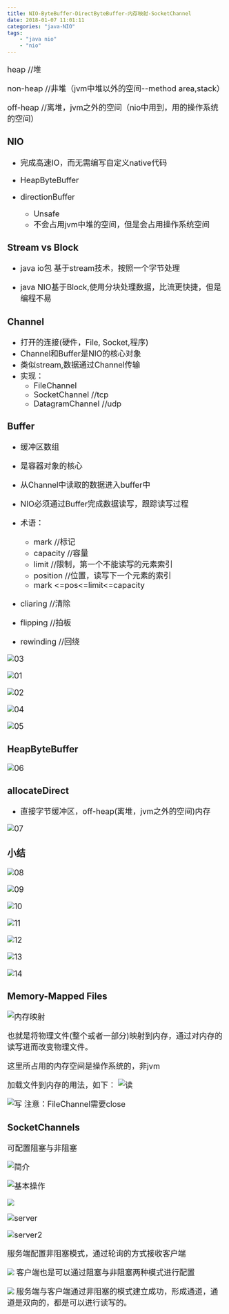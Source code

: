 ```yaml
---
title: NIO-ByteBuffer-DirectByteBuffer-内存映射-SocketChannel
date: 2018-01-07 11:01:11
categories: "java-NIO"
tags:
	- "java nio"
	- "nio"
---
```

<font size=4 >

heap  			//堆

non-heap     //非堆（jvm中堆以外的空间--method area,stack）

off-heap     //离堆，jvm之外的空间（nio中用到，用的操作系统的空间）

### NIO

* 完成高速IO，而无需编写自定义native代码

* HeapByteBuffer

* directionBuffer    
	* Unsafe
	* 不会占用jvm中堆的空间，但是会占用操作系统空间

### Stream vs Block

* java io包 基于stream技术，按照一个字节处理

* java NIO基于Block,使用分块处理数据，比流更快捷，但是编程不易

### Channel
* 打开的连接(硬件，File, Socket,程序)
* Channel和Buffer是NIO的核心对象
* 类似stream,数据通过Channel传输
* 实现：
	* FileChannel
	* SocketChannel     //tcp
	* DatagramChannel   //udp 	

	
	
### Buffer
* 缓冲区数组
* 是容器对象的核心
* 从Channel中读取的数据进入buffer中
* NIO必须通过Buffer完成数据读写，跟踪读写过程
* 术语：
	* mark        //标记
	* capacity	 //容量
	* limit		 //限制，第一个不能读写的元素索引
	* position	 //位置，读写下一个元素的索引
	* mark <=pos<=limit<=capacity 
	
* cliaring    //清除

* flipping    //拍板

* rewinding   //回绕


![03](https://raw.githubusercontent.com/sheltonliu/sheltonliu.github.io/myhexo/blog/MarkdownPhotos/2018/01/07/java-nio-003.png)


![01](https://raw.githubusercontent.com/sheltonliu/sheltonliu.github.io/myhexo/blog/MarkdownPhotos/2018/01/07/java-nio-01.png)

![02](https://raw.githubusercontent.com/sheltonliu/sheltonliu.github.io/myhexo/blog/MarkdownPhotos/2018/01/07/java-nio-002.png)

![04](https://raw.githubusercontent.com/sheltonliu/sheltonliu.github.io/myhexo/blog/MarkdownPhotos/2018/01/07/java-nio-004.png)

![05](https://raw.githubusercontent.com/sheltonliu/sheltonliu.github.io/myhexo/blog/MarkdownPhotos/2018/01/07/java-nio-005.png)



### HeapByteBuffer

![06](https://raw.githubusercontent.com/sheltonliu/sheltonliu.github.io/hexo/blog/MarkdownPhotos/2018/01/07/java-nio-06.png)


### allocateDirect

* 直接字节缓冲区，off-heap(离堆，jvm之外的空间)内存

![07](https://raw.githubusercontent.com/sheltonliu/sheltonliu.github.io/hexo/blog/MarkdownPhotos/2018/01/07/java-nio-07.png)



### 小结

![08](https://raw.githubusercontent.com/sheltonliu/sheltonliu.github.io/hexo/blog/MarkdownPhotos/2018/01/07/java-nio-08.png)


![09](https://raw.githubusercontent.com/sheltonliu/sheltonliu.github.io/hexo/blog/MarkdownPhotos/2018/01/07/java-nio-09.png)

![10](https://raw.githubusercontent.com/sheltonliu/sheltonliu.github.io/hexo/blog/MarkdownPhotos/2018/01/07/java-nio-10.png)

![11](https://raw.githubusercontent.com/sheltonliu/sheltonliu.github.io/hexo/blog/MarkdownPhotos/2018/01/07/java-nio-11.png)

![12](https://raw.githubusercontent.com/sheltonliu/sheltonliu.github.io/hexo/blog/MarkdownPhotos/2018/01/07/java-nio-12.png)

![13](https://raw.githubusercontent.com/sheltonliu/sheltonliu.github.io/hexo/blog/MarkdownPhotos/2018/01/07/java-nio-13.png)

![14](https://raw.githubusercontent.com/sheltonliu/sheltonliu.github.io/hexo/blog/MarkdownPhotos/2018/01/07/java-nio-14.png)

### Memory-Mapped Files

![内存映射](https://raw.githubusercontent.com/sheltonliu/sheltonliu.github.io/hexo/blog/MarkdownPhotos/2018/01/22/nio_01.jpg)

也就是将物理文件(整个或者一部分)映射到内存，通过对内存的读写进而改变物理文件。

这里所占用的内存空间是操作系统的，非jvm

加载文件到内存的用法，如下：
![读](https://raw.githubusercontent.com/sheltonliu/sheltonliu.github.io/hexo/blog/MarkdownPhotos/2018/01/22/nio_03.jpg)

![写](https://raw.githubusercontent.com/sheltonliu/sheltonliu.github.io/hexo/blog/MarkdownPhotos/2018/01/22/nio_02.jpg)
注意：FileChannel需要close


### SocketChannels

可配置阻塞与非阻塞

![简介](https://raw.githubusercontent.com/sheltonliu/sheltonliu.github.io/hexo/blog/MarkdownPhotos/2018/01/24/nio-04.jpg)

![基本操作](https://raw.githubusercontent.com/sheltonliu/sheltonliu.github.io/hexo/blog/MarkdownPhotos/2018/01/24/nio-05.jpg)

![](https://raw.githubusercontent.com/sheltonliu/sheltonliu.github.io/hexo/blog/MarkdownPhotos/2018/01/24/nio-11.jpg)

![server](https://raw.githubusercontent.com/sheltonliu/sheltonliu.github.io/hexo/blog/MarkdownPhotos/2018/01/24/nio-06.jpg)

![server2](https://raw.githubusercontent.com/sheltonliu/sheltonliu.github.io/hexo/blog/MarkdownPhotos/2018/01/24/nio-10.jpg)

服务端配置非阻塞模式，通过轮询的方式接收客户端

![](https://raw.githubusercontent.com/sheltonliu/sheltonliu.github.io/hexo/blog/MarkdownPhotos/2018/01/24/nio-13.jpg)
客户端也是可以通过阻塞与非阻塞两种模式进行配置

![](https://raw.githubusercontent.com/sheltonliu/sheltonliu.github.io/hexo/blog/MarkdownPhotos/2018/01/24/nio-12.jpg)
服务端与客户端通过非阻塞的模式建立成功，形成通道，通道是双向的，都是可以进行读写的。




